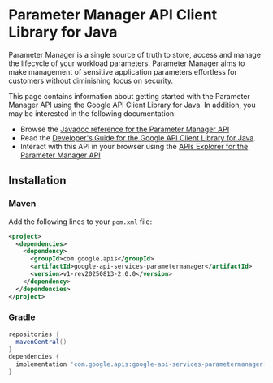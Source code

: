 # Parameter Manager API Client Library for Java

Parameter Manager is a single source of truth to store, access and manage the lifecycle of your workload parameters. Parameter Manager aims to make management of sensitive application parameters effortless for customers without diminishing focus on security.

This page contains information about getting started with the Parameter Manager API
using the Google API Client Library for Java. In addition, you may be interested
in the following documentation:

* Browse the [Javadoc reference for the Parameter Manager API][javadoc]
* Read the [Developer's Guide for the Google API Client Library for Java][google-api-client].
* Interact with this API in your browser using the [APIs Explorer for the Parameter Manager API][api-explorer]

## Installation

### Maven

Add the following lines to your `pom.xml` file:

```xml
<project>
  <dependencies>
    <dependency>
      <groupId>com.google.apis</groupId>
      <artifactId>google-api-services-parametermanager</artifactId>
      <version>v1-rev20250813-2.0.0</version>
    </dependency>
  </dependencies>
</project>
```

### Gradle

```gradle
repositories {
  mavenCentral()
}
dependencies {
  implementation 'com.google.apis:google-api-services-parametermanager:v1-rev20250813-2.0.0'
}
```

[javadoc]: https://googleapis.dev/java/google-api-services-parametermanager/latest/index.html
[google-api-client]: https://github.com/googleapis/google-api-java-client/
[api-explorer]: https://developers.google.com/apis-explorer/#p/parametermanager/v1/
